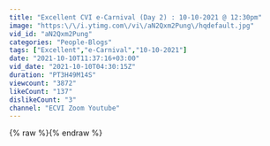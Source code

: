 ```yaml
---
title: "Excellent CVI e-Carnival (Day 2) : 10-10-2021 @ 12:30pm"
image: "https:\/\/i.ytimg.com\/vi\/aN2Qxm2Pung\/hqdefault.jpg"
vid_id: "aN2Qxm2Pung"
categories: "People-Blogs"
tags: ["Excellent","e-Carnival","10-10-2021"]
date: "2021-10-10T11:37:16+03:00"
vid_date: "2021-10-10T04:30:15Z"
duration: "PT3H49M14S"
viewcount: "3872"
likeCount: "137"
dislikeCount: "3"
channel: "ECVI Zoom Youtube"
---
```

{% raw %}{% endraw %}
